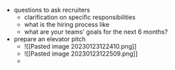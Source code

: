 - questions to ask recruiters
	- clarification on specific responsibilities
	- what is the hiring process like
	- what are your teams' goals for the next 6 months? 
- prepare an elevator pitch
	- ![[Pasted image 20230123122410.png]]
	- ![[Pasted image 20230123122509.png]]
	- 